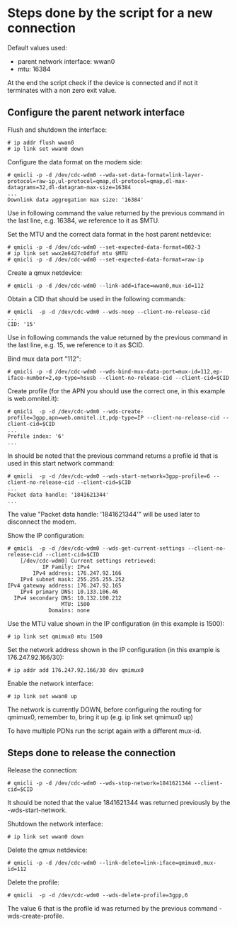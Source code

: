 # Steps done by the script for a new connection

Default values used:

- parent network interface: wwan0
- mtu: 16384

At the end the script check if the device is connected and if not it terminates
with a non zero exit value.

## Configure the parent network interface

Flush and shutdown the interface:

    # ip addr flush wwan0
    # ip link set wwan0 down

Configure the data format on the modem side:

    # qmicli -p -d /dev/cdc-wdm0 --wda-set-data-format=link-layer-protocol=raw-ip,ul-protocol=qmap,dl-protocol=qmap,dl-max-datagrams=32,dl-datagram-max-size=16384
    ...
    Downlink data aggregation max size: '16384'

Use in following command the value returned by the previous command in the last
line, e.g. 16384, we reference to it as $MTU.

Set the MTU and the correct data format in the host parent netdevice:

    # qmicli -p -d /dev/cdc-wdm0 --set-expected-data-format=802-3
    # ip link set wwx2e6427c0dfaf mtu $MTU
    # qmicli -p -d /dev/cdc-wdm0 --set-expected-data-format=raw-ip

Create a qmux netdevice:

    # qmicli -p -d /dev/cdc-wdm0 --link-add=iface=wwan0,mux-id=112

Obtain a CID that should be used in the following commands:

    # qmicli  -p -d /dev/cdc-wdm0 --wds-noop --client-no-release-cid
    ...
    CID: '15'

Use in following commands the value returned by the previous command in the
last line, e.g. 15, we reference to it as $CID.

Bind mux data port "112":

    # qmicli -p -d /dev/cdc-wdm0 --wds-bind-mux-data-port=mux-id=112,ep-iface-number=2,ep-type=hsusb --client-no-release-cid --client-cid=$CID

Create profile (for the APN you should use the correct one, in this example is
web.omnitel.it):

    # qmicli  -p -d /dev/cdc-wdm0 --wds-create-profile=3gpp,apn=web.omnitel.it,pdp-type=IP --client-no-release-cid --client-cid=$CID
    ...
    Profile index: '6'
    ...

In should be noted that the previous command returns a profile id that is used
in this start network command:

    # qmicli  -p -d /dev/cdc-wdm0 --wds-start-network=3gpp-profile=6 --client-no-release-cid --client-cid=$CID
    ...
    Packet data handle: '1841621344'
    ...

The value "Packet data handle: '1841621344'" will be used later to disconnect the modem.

Show the IP configuration:

    # qmicli  -p -d /dev/cdc-wdm0 --wds-get-current-settings --client-no-release-cid --client-cid=$CID
        [/dev/cdc-wdm0] Current settings retrieved:
               IP Family: IPv4
            IPv4 address: 176.247.92.166
        IPv4 subnet mask: 255.255.255.252
    IPv4 gateway address: 176.247.92.165
        IPv4 primary DNS: 10.133.106.46
      IPv4 secondary DNS: 10.132.100.212
                     MTU: 1500
                 Domains: none

Use the MTU value shown in the IP configuration (in this example is 1500):

    # ip link set qmimux0 mtu 1500

Set the network address shown in the IP configuration (in this example is 176.247.92.166/30):

    # ip addr add 176.247.92.166/30 dev qmimux0

Enable the network interface:

    # ip link set wwan0 up

The network is currently DOWN, before configuring the routing for qmimux0,
remember to, bring it up (e.g. ip link set qmimux0 up)

To have multiple PDNs run the script again with a different mux-id.

## Steps done to release the connection

Release the connection:

    # qmicli -p -d /dev/cdc-wdm0 --wds-stop-network=1841621344 --client-cid=$CID

It should be noted that the value 1841621344 was returned previously by the -wds-start-network.

Shutdown the network interface:

    # ip link set wwan0 down

Delete the qmux netdevice:

    # qmicli -p -d /dev/cdc-wdm0 --link-delete=link-iface=qmimux0,mux-id=112

Delete the profile:

    # qmicli  -p -d /dev/cdc-wdm0 --wds-delete-profile=3gpp,6

The value 6 that is the profile id was returned by the previous command -wds-create-profile.
